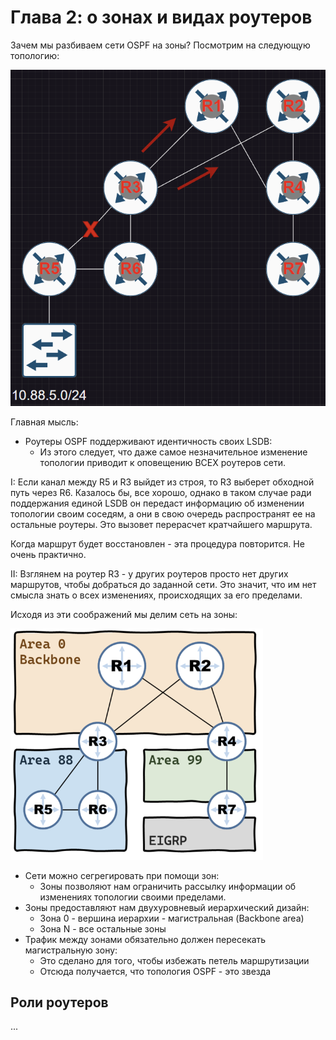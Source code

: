 # Глава 2: о зонах и видах роутеров

Зачем мы разбиваем сети OSPF на зоны? Посмотрим на следующую топологию:

![Areas explanation](pics/areas_explanation.PNG)

Главная мысль:

- Роутеры OSPF поддерживают идентичность своих LSDB:
    - Из этого следует, что даже самое незначительное изменение топологии приводит к оповещению ВСЕХ роутеров сети.

I: Если канал между R5 и R3 выйдет из строя, то R3 выберет обходной путь через R6. Казалось бы, все хорошо, однако в таком случае ради поддержания единой LSDB он передаст информацию об изменении топологии своим соседям, а они в свою очередь распространят ее на остальные роутеры. Это вызовет перерасчет кратчайшего маршрута. 

Когда маршрут будет восстановлен - эта процедура повторится. Не очень практично.

II: Взглянем на роутер R3 - у других роутеров просто нет других маршрутов, чтобы добраться до заданной сети. Это значит, что им нет смысла знать о всех изменениях, происходящих за его пределами.

Исходя из эти соображений мы делим сеть на зоны:

![Areas base](pics/areas.PNG)

- Сети можно сегрегировать при помощи зон:
    - Зоны позволяют нам ограничить рассылку информации об изменениях топологии своими пределами.
- Зоны предоставляют нам двухуровневый иерархический дизайн:
    - Зона 0 - вершина иерархии - магистральная (Backbone area)
    - Зона N - все остальные зоны
- Трафик между зонами обязательно должен пересекать магистральную зону:
    - Это сделано для того, чтобы избежать петель маршрутизации
    - Отсюда получается, что топология OSPF - это звезда

##  Роли роутеров

...

